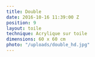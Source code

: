 ```yaml
---
title: Double
date: 2016-10-16 11:39:00 Z
position: 9
layout: toile
technique: Acrylique sur toile
dimensions: 60 x 60 cm
photo: "/uploads/double_hd.jpg"
---
```


